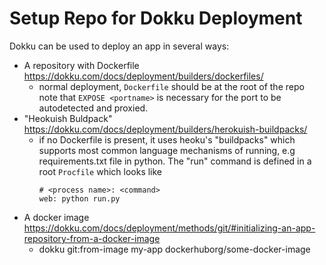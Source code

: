 # Setup Repo for Dokku Deployment

Dokku can be used to deploy an app in several ways:
- A repository with Dockerfile https://dokku.com/docs/deployment/builders/dockerfiles/
  - normal deployment, `Dockerfile` should be at the root of the repo
    note that `EXPOSE <portname>` is necessary for the port to be autodetected and proxied.
- "Heokuish Buldpack" https://dokku.com/docs/deployment/builders/herokuish-buildpacks/
  - if no Dockerfile is present, it uses heoku's "buildpacks" which supports most common language mechanisms
    of running, e.g requirements.txt file in python.
    The "run" command is defined in a root `Procfile` which looks like
    ```Procfile
    # <process name>: <command>
    web: python run.py
    ```
- A docker image https://dokku.com/docs/deployment/methods/git/#initializing-an-app-repository-from-a-docker-image
  - dokku git:from-image my-app dockerhuborg/some-docker-image
